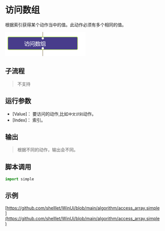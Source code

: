 # 访问数组 
根据索引获得某个动作当中的值。此动作必须有多个相同的值。

![action](./images/2022-11-26_194304.png ':size=90%')

## 子流程

> 不支持

## 运行参数

* [Value]： 要访问的动作,比如`中文识别`动作。
* [Index]： 索引。

## 输出

> 根据不同的动作，输出会不同。


## 脚本调用

```python
import simple


```

## 示例

[https://github.com/shelllet/WinUi/blob/main/algorithm/access_array.simple](https://github.com/shelllet/WinUi/blob/main/algorithm/access_array.simple)

